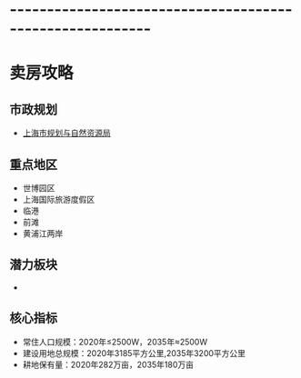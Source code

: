 # ---------------------------------------------------------
# 卖房攻略
## 市政规划
* [上海市规划与自然资源局](https://ghzyj.sh.gov.cn/?medium=01&key2=%EF%BF%BD%EF%BF%BD%C3%AF%EF%BF%BD%EF%BF%BD|&category_path=01.00.00.00.00.00)<br>
## 重点地区
* 世博园区
* 上海国际旅游度假区
* 临港
* 前滩
* 黄浦江两岸
## 潜力板块
* 
## 核心指标
* 常住人口规模：2020年≤2500W，2035年≈2500W
* 建设用地总规模：2020年3185平方公里,2035年3200平方公里
* 耕地保有量：2020年282万亩，2035年180万亩
